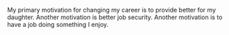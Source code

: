 My primary motivation for changing my career is to provide better for my daughter.
Another motivation is better job security.
Another motivation is to have a job doing something I enjoy.
